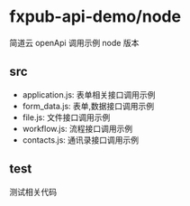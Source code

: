 # fxpub-api-demo/node

简道云 openApi 调用示例 node 版本

## src

- application.js: 表单相关接口调用示例
- form_data.js: 表单,数据接口调用示例
- file.js: 文件接口调用示例
- workflow.js: 流程接口调用示例
- contacts.js: 通讯录接口调用示例

## test

测试相关代码
